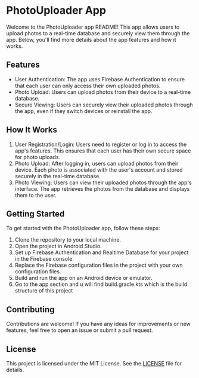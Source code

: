 <!DOCTYPE html>
<html>
<head>
  <title>PhotoUploader App</title>
</head>
<body>

<h1>PhotoUploader App</h1>

<p>Welcome to the PhotoUploader app README! This app allows users to upload photos to a real-time database and securely view them through the app. Below, you'll find more details about the app features and how it works.</p>

<h2>Features</h2>

<ul>
  <li>User Authentication: The app uses Firebase Authentication to ensure that each user can only access their own uploaded photos.</li>
  <li>Photo Upload: Users can upload photos from their device to a real-time database.</li>
  <li>Secure Viewing: Users can securely view their uploaded photos through the app, even if they switch devices or reinstall the app.</li>
</ul>

<h2>How It Works</h2>

<ol>
  <li>User Registration/Login: Users need to register or log in to access the app's features. This ensures that each user has their own secure space for photo uploads.</li>
  <li>Photo Upload: After logging in, users can upload photos from their device. Each photo is associated with the user's account and stored securely in the real-time database.</li>
  <li>Photo Viewing: Users can view their uploaded photos through the app's interface. The app retrieves the photos from the database and displays them to the user.</li>
</ol>

<h2>Getting Started</h2>

<p>To get started with the PhotoUploader app, follow these steps:</p>

<ol>
  <li>Clone the repository to your local machine.</li>
  <li>Open the project in Android Studio.</li>
  <li>Set up Firebase Authentication and Realtime Database for your project in the Firebase console.</li>
  <li>Replace the Firebase configuration files in the project with your own configuration files.</li>
  <li>Build and run the app on an Android device or emulator.</li>
  <li>Go to the app section and u will find build.gradle.kts which is the build structure of this project</li>
</ol>

<h2>Contributing</h2>

<p>Contributions are welcome! If you have any ideas for improvements or new features, feel free to open an issue or submit a pull request.</p>

<h2>License</h2>

<p>This project is licensed under the MIT License. See the <a href="LICENSE">LICENSE</a> file for details.</p>

</body>
</html>
